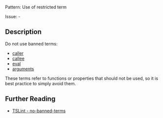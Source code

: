 Pattern: Use of restricted term

Issue: -

## Description

Do not use banned terms:
-   [caller](https://msdn.microsoft.com/library/7t96kt3h(v=vs.94).aspx)
-   [callee](https://msdn.microsoft.com/library/334e1zza(v=vs.94).aspx)
-   [eval](https://msdn.microsoft.com/library/12k71sw7(v=vs.94).aspx)
-   [arguments](https://msdn.microsoft.com/library/he95z461(v=vs.94).aspx)

These terms refer to functions or properties that should not be used, so
it is best practice to simply avoid them.

## Further Reading

* [TSLint - no-banned-terms](https://github.com/microsoft/tslint-microsoft-contrib/blob/master/README.md#supported-rules)